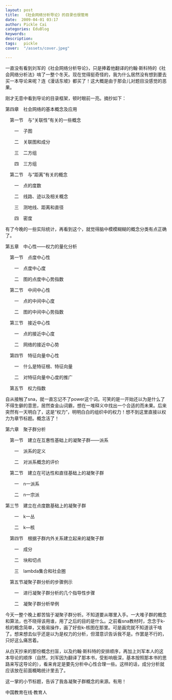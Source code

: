```yaml
---
layout: post  
title:  《社会网络分析导论》的目录也很管用  
date:  2009-04-01 03:17  
author: Pickle Cai  
categories: EduBlog  
keywords: 
description:   
tags:	pickle   
cover:  "/assets/cover.jpeg"  

---  
```

    
一直没有看到刘军的《社会网络分析导论》，只是捧着他翻译的约翰·斯科特的《社会网络分析法》啃了一整个冬天。现在觉得挺奇怪的，我为什么居然没有想到要去买一本导论来呢？连《漫话东坡》都买了！这大概是由于那会儿对题目没感觉的恶果。



刚才无意中看到导论的目录框架，顿时眼前一亮。摘抄如下：





第四章　社会网络的基本概念及应用

　第一节　与“关联性”有关的一些概念

　　一　子图

　　二　关联图和成分

　　三　二方组

　　四　三方组

　第二节　与“距离”有关的概念

　　一　点的度数

　　二　线路、迹以及相关概念

　　三　测地线、距离和直径

　　四　密度





有了今晚的一些实际统计，再看到这个，就觉得脑中模模糊糊的概念分类有点正确了。





第五章　中心性——权力的量化分析

　第一节　点度中心性

　　一　点度中心度

　　二　图的点度中心势指数

　第二节　中间中心性

　　一　点的中间中心度

　　二　图的中间中心势指数

　第三节　接近中心性

　　一　点的接近中心度

　　二　网络的接近中心势

　第四节　特征向量中心性

　　一　什么是特征根、特征向量

　　二　对特征向量中心度的推广

　第五节　权力指数





 



 



自从接触了sna，就一直忘记不了power这个词。可笑的是一开始还以为是什么了不得生僻的意思，居然查金山词霸，想在一堆释义中找出一个合适的而未果。后来突然有一天明白了，这是“权力”，明明白白的组织中的权力！想不到这里直接以权力为章节标题。概念活了！





第六章　聚子群分析

　第一节　建立在互惠性基础上的凝聚子群——派系

　　一　派系的定义

　　二　对派系概念的评价

　第二节　建立在可达性和直径基础上的凝聚子群

　　一　n一派系

　　二　n一宗派

第三节　建立在点度数基础上的凝聚子群

　　一　k一丛

　　二　k—核

　第四节　根据子群内外关系建立起来的凝聚子群

　　一　成分

　　二　块和切点

　　三　lambda集合和社会圈

　第五节凝聚子群分析的步骤例示

　　一　进行凝聚子群分析的几个指导性步骤

　　二　凝聚子群分析举例





 



今天一整个晚上都苦恼于凝聚子群分析。不知道要从哪里入手。一大堆子群的概念和算法，也不晓得该用谁，用了之后的目的是什么。之前看sna教材时，念念于k-核的概念简单，又极易操作，画了好些k-核图在那里。可是画完就不知道该干啥了。想来想去似乎还是以为是权力的分析，但潜意识告诉我不是。作罢是不行的，只好这么痛苦着。



从白天抄来的那份概念扫盲，以及约翰·斯科特的安排顺序，再加上刘军本人的这本导论的顺序（自然，刘军因为翻译了那本书，受影响极深，基本按照那本书的思路来写这导论的），看来肯定是要先分析中心性合理一些。这样的话，成分分析就应该放在前面概略统计里去了。



这一掌的小节标题，告诉了我各凝聚子群概念的来源。有用！



		    
 中国教育在线·教育人

